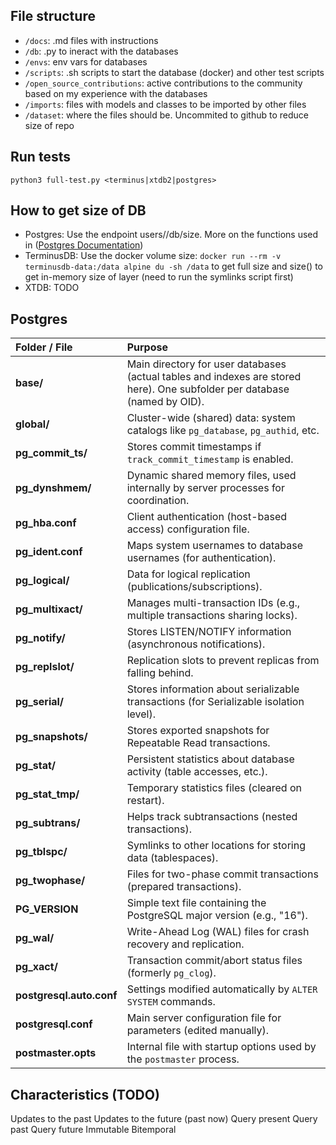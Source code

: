 ## File structure

- `/docs`: .md files with instructions
- `/db`: .py to ineract with the databases
- `/envs`: env vars for databases
- `/scripts`: .sh scripts to start the database (docker) and other test scripts
- `/open_source_contributions`: active contributions to the community based on my experience with the databases
- `/imports`: files with models and classes to be imported by other files
- `/dataset`: where the files should be. Uncommited to github to reduce size of repo


## Run tests

```
python3 full-test.py <terminus|xtdb2|postgres>
```

## How to get size of DB

- Postgres: Use the endpoint users/<mode>/db/size. More on the functions used in ([Postgres Documentation](https://www.postgresql.org/docs/current/functions-admin.html#FUNCTIONS-ADMIN-DBSIZE))
- TerminusDB: Use the docker volume size: `docker run --rm -v terminusdb-data:/data alpine du -sh /data` to get full size and size() to get in-memory size of layer (need to run the symlinks script first)
- XTDB: TODO

## Postgres

| Folder / File | Purpose |
|:---|:---|
| **base/** | Main directory for user databases (actual tables and indexes are stored here). One subfolder per database (named by OID). |
| **global/** | Cluster-wide (shared) data: system catalogs like `pg_database`, `pg_authid`, etc. |
| **pg_commit_ts/** | Stores commit timestamps if `track_commit_timestamp` is enabled. |
| **pg_dynshmem/** | Dynamic shared memory files, used internally by server processes for coordination. |
| **pg_hba.conf** | Client authentication (host-based access) configuration file. |
| **pg_ident.conf** | Maps system usernames to database usernames (for authentication). |
| **pg_logical/** | Data for logical replication (publications/subscriptions). |
| **pg_multixact/** | Manages multi-transaction IDs (e.g., multiple transactions sharing locks). |
| **pg_notify/** | Stores LISTEN/NOTIFY information (asynchronous notifications). |
| **pg_replslot/** | Replication slots to prevent replicas from falling behind. |
| **pg_serial/** | Stores information about serializable transactions (for Serializable isolation level). |
| **pg_snapshots/** | Stores exported snapshots for Repeatable Read transactions. |
| **pg_stat/** | Persistent statistics about database activity (table accesses, etc.). |
| **pg_stat_tmp/** | Temporary statistics files (cleared on restart). |
| **pg_subtrans/** | Helps track subtransactions (nested transactions). |
| **pg_tblspc/** | Symlinks to other locations for storing data (tablespaces). |
| **pg_twophase/** | Files for two-phase commit transactions (prepared transactions). |
| **PG_VERSION** | Simple text file containing the PostgreSQL major version (e.g., "16"). |
| **pg_wal/** | Write-Ahead Log (WAL) files for crash recovery and replication. |
| **pg_xact/** | Transaction commit/abort status files (formerly `pg_clog`). |
| **postgresql.auto.conf** | Settings modified automatically by `ALTER SYSTEM` commands. |
| **postgresql.conf** | Main server configuration file for parameters (edited manually). |
| **postmaster.opts** | Internal file with startup options used by the `postmaster` process. |



## Characteristics (TODO)
Updates to the past
Updates to the future (past now)
Query present
Query past
Query future
Immutable
Bitemporal